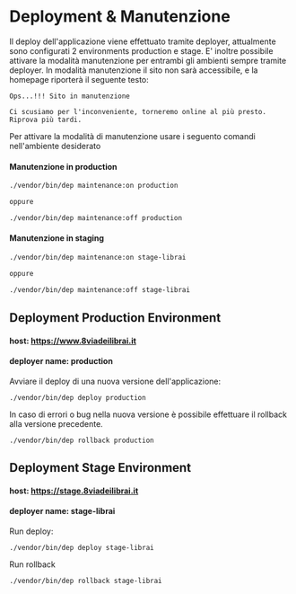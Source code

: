 # Deployment & Manutenzione

Il deploy dell'applicazione viene effettuato tramite deployer,
attualmente sono configurati 2 environments production e stage.
E' inoltre possibile attivare la modalità manutenzione per entrambi gli ambienti
sempre tramite deployer.
In modalità manutenzione il sito non sarà accessibile, e
la homepage riporterà il seguente testo:

```text
Ops...!!! Sito in manutenzione

Ci scusiamo per l'inconveniente, torneremo online al più presto.
Riprova più tardi.
```

Per attivare la modalità di manutenzione usare i seguento comandi nell'ambiente desiderato

#### Manutenzione in production
```bash
./vendor/bin/dep maintenance:on production

oppure

./vendor/bin/dep maintenance:off production
```

#### Manutenzione in staging
```bash
./vendor/bin/dep maintenance:on stage-librai

oppure

./vendor/bin/dep maintenance:off stage-librai
```
## Deployment Production Environment

#### host: https://www.8viadeilibrai.it

#### deployer name: production

Avviare il deploy di una nuova versione dell'applicazione:

```shell
./vendor/bin/dep deploy production
```

In caso di errori o bug nella nuova versione è possibile effettuare
il rollback alla versione precedente.

```shell
./vendor/bin/dep rollback production
```


## Deployment Stage Environment

#### host: https://stage.8viadeilibrai.it

#### deployer name: stage-librai

Run deploy:

```shell
./vendor/bin/dep deploy stage-librai
```

Run rollback

```shell
./vendor/bin/dep rollback stage-librai
```
